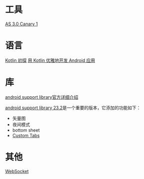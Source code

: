 # 工具
[AS 3.0 Canary 1](http://android.jobbole.com/85422/)

# 语言
[Kotlin 初探](http://android.jobbole.com/85405/) 
[用 Kotlin 优雅地开发 Android 应用](http://android.jobbole.com/85407/)

# 库
[android support library官方详细介绍](https://developer.android.com/topic/libraries/index.html)

[android support library 23.2](https://android-developers.googleblog.com/2016/02/android-support-library-232.html)是一个重要的版本，它添加的功能如下： 
+ 矢量图
+ 夜间模式
+ bottom sheet
+ [Custom Tabs](https://android-developers.googleblog.com/2015/09/chrome-custom-tabs-smooth-transition.html?utm_campaign=android_launch_supportlibrary23.2_022216&utm_source=anddev&utm_medium=blog)

# 其他
[WebSocket](http://blog.jobbole.com/106009/)
